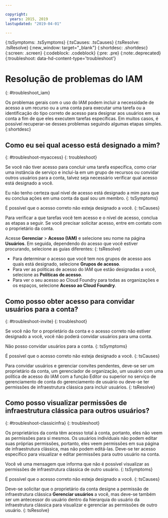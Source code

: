 ```yaml
---

copyright:
  years: 2015, 2019
lastupdated: "2019-04-01"

---
```


{:tsSymptoms: .tsSymptoms}
{:tsCauses: .tsCauses}
{:tsResolve: .tsResolve}
{:new_window: target="_blank"}
{:shortdesc: .shortdesc}
{:screen: .screen}
{:codeblock: .codeblock}
{:pre: .pre}
{:note:.deprecated}
{:troubleshoot: data-hd-content-type='troubleshoot'}

# Resolução de problemas do IAM
{: #troubleshoot_iam}

Os problemas gerais com o uso do IAM podem incluir a necessidade de acesso a um recurso ou a uma conta para executar uma tarefa ou a identificação do tipo correto de acesso para designar aos usuários em sua conta a fim de que eles executem tarefas específicas. Em muitos casos, é possível recuperar-se desses problemas seguindo algumas etapas simples.
{:shortdesc}

## Como eu sei qual acesso está designado a mim?
{: #troubleshoot-myaccess}
{: troubleshoot}

Se você não tiver acesso para concluir uma tarefa específica, como criar uma instância de serviço e incluí-la em um grupo de recursos ou convidar outros usuários para a conta, talvez seja necessário verificar qual acesso está designado a você.

Eu não tenho certeza qual nível de acesso está designado a mim para que eu conclua ações em uma conta da qual sou um membro.
{: tsSymptoms}
   
É possível que o acesso correto não esteja designado a você.
{: tsCauses}

Para verificar a que tarefas você tem acesso e o nível de acesso, conclua as etapas a seguir. Se você precisar solicitar acesso, entre em contato com o proprietário da conta.

Acesse **Gerenciar** &gt; **Acesso (IAM)** e selecione seu nome na página **Usuários**. Em seguida, dependendo do acesso que você estiver procurando, selecione as guias diferentes:
{: tsResolve}

* Para determinar o acesso que você tem nos grupos de acesso aos quais está designado, selecione **Grupos de acesso**.
* Para ver as políticas de acesso do IAM que estão designadas a você, selecione as **Políticas de acesso**.
* Para ver o seu acesso ao Cloud Foundry para todas as organizações e os espaços, selecione **Acesso ao Cloud Foundry**.


## Como posso obter acesso para convidar usuários para a conta? 
{: #troubleshoot-invite}
{: troubleshoot}

Se você não for o proprietário da conta e o acesso correto não estiver designado a você, você não poderá convidar usuários para uma conta. 

Não posso convidar usuários para a conta.
{: tsSymptoms}
   
É possível que o acesso correto não esteja designado a você.
{: tsCauses}

Para convidar usuários e gerenciar convites pendentes, deve-se ser um proprietário da conta, um gerenciador de organização, um usuário com uma política de acesso do IAM com a função Editor ou superior no serviço de gerenciamento de conta do gerenciamento de usuário ou deve-se ter permissões de infraestrutura clássica para incluir usuários.
{: tsResolve}


## Como posso visualizar permissões de infraestrutura clássica para outros usuários?
{: #troubleshoot-classicinfra}
{: troubleshoot}

Os proprietários da conta têm acesso total à conta, portanto, eles não veem as permissões para si mesmos. Os usuários individuais não podem editar suas próprias permissões, portanto, eles veem permissões em sua página de infraestrutura clássica, mas não podem editá-las. Deve-se ter acesso específico para visualizar e editar permissões para outro usuário na conta.

Você vê uma mensagem que informa que não é possível visualizar as permissões de infraestrutura clássica de outro usuário.
{: tsSymptoms}
   
É possível que o acesso correto não esteja designado a você.
{: tsCauses}

Deve-se solicitar que o proprietário da conta designe a permissão de infraestrutura clássica **Gerenciar usuários** a você, mas deve-se também ser um antecessor do usuário dentro da hierarquia do usuário da infraestrutura clássica para visualizar e gerenciar as permissões de outro usuário.
{: tsResolve}
